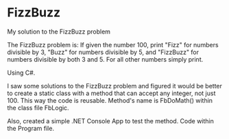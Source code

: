 # FizzBuzz
My solution to the FizzBuzz problem

The FizzBuzz problem is: 
If given the number 100, print "Fizz" for numbers divisible by 3, "Buzz" for numbers divisible by 5, and "FizzBuzz" for numbers divisible by both 3 and 5. For all other numbers simply print.

Using C#.

I saw some solutions to the FizzBuzz problem and figured it would be better to create a static class with a method that can accept any integer, not just 100. This way the code is reusable. Method's name is FbDoMath() within the class file FbLogic.

Also, created a simple .NET Console App to test the method. Code within the Program file.
